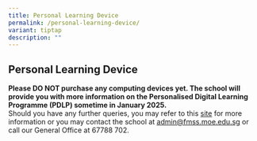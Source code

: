 ```yaml
---
title: Personal Learning Device
permalink: /personal-learning-device/
variant: tiptap
description: ""
---
```

<h2>Personal Learning Device</h2>
<p><strong>Please DO NOT purchase any computing devices yet. The school will provide you with more information on the Personalised Digital Learning Programme (PDLP) sometime in January 2025.</strong>
<br>Should you have any further queries, you may refer to this <a href="https://www.fairfieldmethodistsec.moe.edu.sg/parents/pdlp/overview/" rel="noopener nofollow" target="_blank">site</a> for
more information or you may contact the school at <a href="https://for.edu.sg/fmsssec1registration" rel="noopener noreferrer nofollow" target="_blank"><u>admin@fmss.moe.edu.sg</u></a> or
call our General Office at 67788 702.</p>
<p></p>